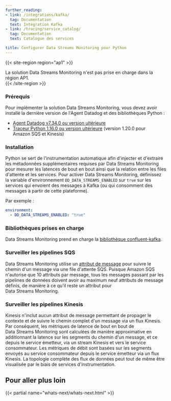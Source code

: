 ```yaml
---
further_reading:
- link: /integrations/kafka/
  tag: Documentation
  text: Intégration Kafka
- link: /tracing/service_catalog/
  tag: Documentation
  text: Catalogue des services

title: Configurer Data Streams Monitoring pour Python
---
```


{{< site-region region="ap1" >}}
<div class="alert alert-info">La solution Data Streams Monitoring n'est pas prise en charge dans la région AP1.</a></div>
{{< /site-region >}}

### Prérequis

Pour implémenter la solution Data Streams Monitoring, vous devez avoir installé la dernière version de l'Agent Datadog et des bibliothèques Python :
* [Agent Datadog v7.34.0 ou version ultérieure][1]
* [Traceur Python 1.16.0 ou version ultérieure][2] (version 1.20.0 pour Amazon SQS et Kinesis)

### Installation

Python se sert de l'instrumentation automatique afin d'injecter et d'extraire les métadonnées supplémentaires requises par Data Streams Monitoring pour mesurer les latences de bout en bout ainsi que la relation entre les files d'attente et les services. Pour activer Data Streams Monitoring, définissez la variable d'environnement `DD_DATA_STREAMS_ENABLED` sur `true` sur les services qui envoient des messages à Kafka (ou qui consomment des messages à partir de cette plateforme).

Par exemple :
```yaml
environment:
  - DD_DATA_STREAMS_ENABLED: "true"
```

### Bibliothèques prises en charge
Data Streams Monitoring prend en charge la [bibliothèque confluent-kafka][3].

### Surveiller les pipelines SQS
Data Streams Monitoring utilise un [attribut de message][4] pour suivre le chemin d'un message via une file d'attente SQS. Puisque Amazon SQS n'autorise que 10 attributs par message, tous les messages passant par les pipelines de données doivent avoir au maximum neuf attributs de message définis, de manière à ce qu'il reste un attribut pour Data Streams Monitoring.

### Surveiller les pipelines Kinesis
Kinesis n'inclut aucun attribut de message permettant de propager le contexte et de suivre le chemin complet d'un message via un flux Kinesis. Par conséquent, les métriques de latence de bout en bout de Data Streams Monitoring sont calculées de manière approximative en additionnant la latence sur les segments du chemin d'un message, et ce depuis le service émetteur, via un stream Kinesis et vers le service consommateur. Les métriques de débit sont basées sur les segments envoyés au service consommateur depuis le service émetteur via un flux Kinesis. La topologie complète des flux de données peut tout de même être visualisée par le biais de services d'instrumentation.

## Pour aller plus loin

{{< partial name="whats-next/whats-next.html" >}}

[1]: /fr/agent
[2]: /fr/tracing/trace_collection/dd_libraries/python
[3]: https://pypi.org/project/confluent-kafka/
[4]: https://docs.aws.amazon.com/AWSSimpleQueueService/latest/SQSDeveloperGuide/sqs-message-metadata.html
